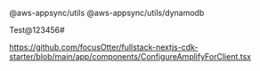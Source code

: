 @aws-appsync/utils @aws-appsync/utils/dynamodb

Test@123456#


https://github.com/focusOtter/fullstack-nextjs-cdk-starter/blob/main/app/components/ConfigureAmplifyForClient.tsx